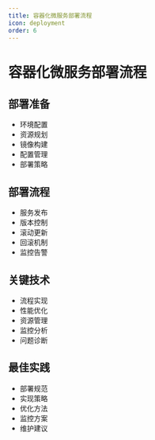 ```yaml
---
title: 容器化微服务部署流程
icon: deployment
order: 6
---
```


# 容器化微服务部署流程

## 部署准备
- 环境配置
- 资源规划
- 镜像构建
- 配置管理
- 部署策略

## 部署流程
- 服务发布
- 版本控制
- 滚动更新
- 回滚机制
- 监控告警

## 关键技术
- 流程实现
- 性能优化
- 资源管理
- 监控分析
- 问题诊断

## 最佳实践
- 部署规范
- 实现策略
- 优化方法
- 监控方案
- 维护建议
